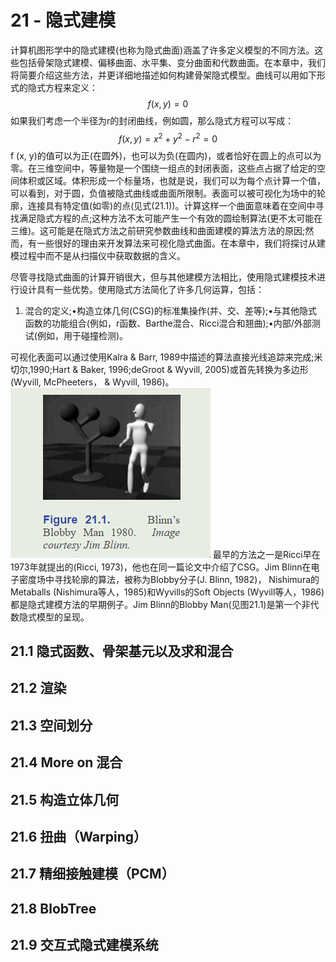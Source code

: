 # 21 - 隐式建模
计算机图形学中的隐式建模(也称为隐式曲面)涵盖了许多定义模型的不同方法。这些包括骨架隐式建模、偏移曲面、水平集、变分曲面和代数曲面。在本章中，我们将简要介绍这些方法，并更详细地描述如何构建骨架隐式模型。曲线可以用如下形式的隐式方程来定义：
$$f(x,y)=0$$
如果我们考虑一个半径为r的封闭曲线，例如圆，那么隐式方程可以写成：
$$f(x,y)=x^2+y^2-r^2=0$$
f (x, y)的值可以为正(在圆外)，也可以为负(在圆内)，或者恰好在圆上的点可以为零。在三维空间中，等量物是一个围绕一组点的封闭表面，这些点占据了给定的空间体积或区域。体积形成一个标量场，也就是说，我们可以为每个点计算一个值，可以看到，对于圆，负值被隐式曲线或曲面所限制。表面可以被可视化为场中的轮廓，连接具有特定值(如零)的点(见式(21.1))。计算这样一个曲面意味着在空间中寻找满足隐式方程的点;这种方法不太可能产生一个有效的圆绘制算法(更不太可能在三维)。这可能是在隐式方法之前研究参数曲线和曲面建模的算法方法的原因;然而，有一些很好的理由来开发算法来可视化隐式曲面。在本章中，我们将探讨从建模过程中而不是从扫描仪中获取数据的含义。

尽管寻找隐式曲面的计算开销很大，但与其他建模方法相比，使用隐式建模技术进行设计具有一些优势。使用隐式方法简化了许多几何运算，包括：
1. 混合的定义;•构造立体几何(CSG)的标准集操作(并、交、差等);•与其他隐式函数的功能组合(例如，r函数、Barthe混合、Ricci混合和翘曲);•内部/外部测试(例如，用于碰撞检测)。

可视化表面可以通过使用Kalra & Barr, 1989中描述的算法直接光线追踪来完成;米切尔,1990;Hart & Baker, 1996;deGroot & Wyvill, 2005)或首先转换为多边形(Wyvill, McPheeters， & Wyvill, 1986)。
![](pic/Pasted%20image%2020240424160702.png)
最早的方法之一是Ricci早在1973年就提出的(Ricci, 1973)，他也在同一篇论文中介绍了CSG。Jim Blinn在电子密度场中寻找轮廓的算法，被称为Blobby分子(J. Blinn, 1982)， Nishimura的Metaballs (Nishimura等人，1985)和Wyvills的Soft Objects (Wyvill等人，1986)都是隐式建模方法的早期例子。Jim Blinn的Blobby Man(见图21.1)是第一个非代数隐式模型的呈现。
## 21.1 隐式函数、骨架基元以及求和混合
## 21.2 渲染
## 21.3 空间划分
## 21.4 More on 混合
## 21.5 构造立体几何
## 21.6 扭曲（Warping）
## 21.7 精细接触建模（PCM）
## 21.8 BlobTree
## 21.9 交互式隐式建模系统